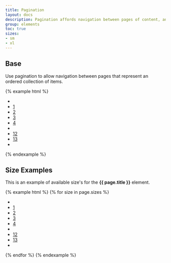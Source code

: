 ```yaml
---
title: Pagination
layout: docs
description: Pagination affords navigation between pages of content, and it highlights which page is currently in view.
group: elements
toc: true
sizes:
- sm
- xl
---
```


## Base

Use pagination to allow navigation between pages that represent an ordered collection of items.

{% example html %}
<ul class="c-pagination">
  <li><a href="" class="c-pagination-previous c-pagination-link"> </a></li>
  <li><a href="" class="c-pagination-link">1</a></li>
  <li><a href="" class="c-pagination-link c-pagination-current">2</a></li>
  <li><a href="" class="c-pagination-link">3</a></li>
  <li><a href="" class="c-pagination-link">4</a></li>
  <li><a href="" class="c-pagination-link c-pagination-ellipsis"></a></li>
  <li><a href="" class="c-pagination-link">12</a></li>
  <li><a href="" class="c-pagination-link">13</a></li>
  <li><a href="" class="c-pagination-link c-pagination-next"></a></li>
</ul>
{% endexample %}


## Size Examples

This is an example of available size's for the **{{ page.title }}** element.

{% example html %}
{% for size in page.sizes %}
<ul class="c-pagination c-pagination-{{ size }}">
  <li><a href="" class="c-pagination-previous c-pagination-link"> </a></li>
  <li><a href="" class="c-pagination-link">1</a></li>
  <li><a href="" class="c-pagination-link c-pagination-current">2</a></li>
  <li><a href="" class="c-pagination-link">3</a></li>
  <li><a href="" class="c-pagination-link">4</a></li>
  <li><a href="" class="c-pagination-link c-pagination-ellipsis"></a></li>
  <li><a href="" class="c-pagination-link">12</a></li>
  <li><a href="" class="c-pagination-link">13</a></li>
  <li><a href="" class="c-pagination-link c-pagination-next"></a></li>
</ul>
{% endfor %}
{% endexample %}
